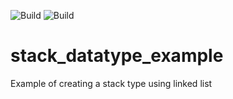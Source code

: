 ![Build](https://github.com/actions/checkout/workflows/Building/badge.svg?branch=bafino-patch-2)
![Build](https://github.com/probuilderz/stack_datatype_example/badge.svg?branch=bafino-patch-2)

# stack_datatype_example
Example of creating a stack type using linked list
